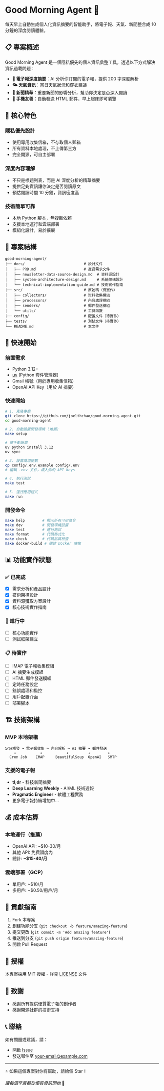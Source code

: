 # Good Morning Agent 🌅

每天早上自動生成個人化資訊摘要的智能助手，將電子報、天氣、新聞整合成 10 分鐘的深度閱讀體驗。

## 📋 專案概述

Good Morning Agent 是一個隱私優先的個人資訊彙整工具，透過以下方式解決資訊過載問題：

- **📧 電子報深度摘要**：AI 分析你訂閱的電子報，提供 200 字深度解析
- **🌤️ 天氣資訊**：當日天氣狀況和穿衣建議
- **📰 新聞精華**：重要新聞的影響分析，幫助你決定是否深入閱讀
- **📱 手機友善**：自動發送 HTML 郵件，早上起床即可瀏覽

## 🎯 核心特色

### 隱私優先設計
- 使用專用收集信箱，不存取個人郵箱
- 所有資料本地處理，不上傳第三方
- 完全開源，可自主部署

### 深度內容理解
- 不只是標題列表，而是 AI 深度分析的精華摘要
- 提供足夠資訊讓你決定是否閱讀原文
- 預估閱讀時間 10 分鐘，資訊密度高

### 技術簡單可靠
- 本地 Python 腳本，無複雜依賴
- 支援本地運行和雲端部署
- 模組化設計，易於擴展

## 📁 專案結構

```
good-morning-agent/
├── docs/                           # 設計文件
│   ├── PRD.md                      # 產品需求文件
│   ├── newsletter-data-source-design.md  # 資料源設計
│   ├── system-architecture-design.md     # 系統架構設計
│   └── technical-implementation-guide.md # 技術實作指南
├── src/                            # 原始碼（待實作）
│   ├── collectors/                 # 資料收集模組
│   ├── processors/                 # 內容處理模組
│   ├── senders/                    # 郵件發送模組
│   └── utils/                      # 工具函數
├── config/                         # 配置文件（待實作）
├── tests/                          # 測試文件（待實作）
└── README.md                       # 本文件
```

## 🚀 快速開始

### 前置需求

- Python 3.12+
- [uv](https://docs.astral.sh/uv/) (Python 套件管理器)
- Gmail 帳號（用於專用收集信箱）
- OpenAI API Key（用於 AI 摘要）

### 快速開始

```bash
# 1. 克隆專案
git clone https://github.com/joelthchao/good-morning-agent.git
cd good-morning-agent

# 2. 自動設置開發環境 (推薦)
make setup

# 或手動設置
uv python install 3.12
uv sync

# 3. 設置環境變數
cp config/.env.example config/.env
# 編輯 .env 文件，填入你的 API keys

# 4. 執行測試
make test

# 5. 運行應用程式
make run
```

### 開發命令

```bash
make help        # 顯示所有可用命令
make dev         # 開發環境設置
make test        # 運行測試
make format      # 代碼格式化
make check       # 代碼品質檢查
make docker-build # 構建 Docker 映像
```

## 📊 功能實作狀態

### ✅ 已完成
- [x] 需求分析和產品設計
- [x] 技術架構設計
- [x] 資料源獲取方案設計
- [x] 核心技術實作指南

### 🚧 進行中
- [ ] 核心功能實作
- [ ] 測試框架建立

### 📋 待實作
- [ ] IMAP 電子報收集模組
- [ ] AI 摘要生成模組
- [ ] HTML 郵件發送模組
- [ ] 定時任務設定
- [ ] 錯誤處理和監控
- [ ] 用戶配置介面
- [ ] 部署腳本

## 🏗️ 技術架構

### MVP 本地架構
```
定時觸發 → 電子報收集 → 內容解析 → AI 摘要 → 郵件發送
    ↓           ↓           ↓         ↓        ↓
  Cron Job    IMAP     BeautifulSoup  OpenAI   SMTP
```

### 支援的電子報
- **tl;dr** - 科技新聞摘要
- **Deep Learning Weekly** - AI/ML 技術週報  
- **Pragmatic Engineer** - 軟體工程實務
- 更多電子報持續增加中...

## 💰 成本估算

### 本地運行（推薦）
- OpenAI API: ~$10-30/月
- 其他 API: 免費額度內
- 總計: **~$15-40/月**

### 雲端部署（GCP）
- 單用戶: ~$10/月
- 多用戶: ~$0.50/用戶/月

## 🤝 貢獻指南

1. Fork 本專案
2. 創建功能分支 (`git checkout -b feature/amazing-feature`)
3. 提交更改 (`git commit -m 'Add amazing feature'`)
4. 推送到分支 (`git push origin feature/amazing-feature`)
5. 開啟 Pull Request

## 📄 授權

本專案採用 MIT 授權 - 詳見 [LICENSE](LICENSE) 文件

## 🙏 致謝

- 感謝所有提供優質電子報的創作者
- 感謝開源社群的技術支持

## 📞 聯絡

如有問題或建議，請：
- 開啟 [Issue](https://github.com/your-username/good-morning-agent/issues)
- 發送郵件至 your-email@example.com

---

⭐ 如果這個專案對你有幫助，請給個 Star！

*讓每個早晨都從優質資訊開始* 🌅